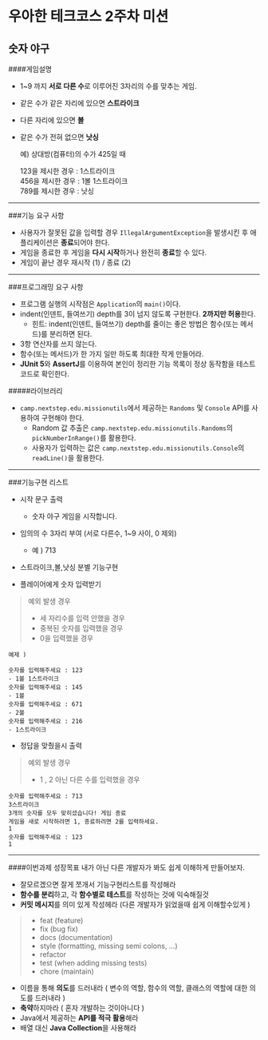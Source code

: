 우아한 테크코스 2주차 미션
===
숫자 야구
---
####게임설명
- 1~9 까지 **서로 다른 수**로 이루어진 3자리의 수를 맞추는 게임.
- 같은 수가 같은 자리에 있으면 **스트라이크**
- 다른 자리에 있으면 **볼**
- 같은 수가 전혀 없으면 **낫싱**

  예) 상대방(컴퓨터)의 수가 425일 때

  123을 제시한 경우 : 1스트라이크<br>
  456을 제시한 경우 : 1볼 1스트라이크<br>
  789를 제시한 경우 : 낫싱 <br>
***
###기능 요구 사항

- 사용자가 잘못된 값을 입력할 경우 `IllegalArgumentException`을 발생시킨 후 애플리케이션은 **종료**되어야 한다.
- 게임을 종료한 후 게임을 **다시 시작**하거나 완전히 **종료**할 수 있다.
- 게임이 끝난 경우 재시작 (1) / 종료 (2)

***

###프로그래밍 요구 사항
- 프로그램 실행의 시작점은 `Application`의 `main()`이다.
- indent(인덴트, 들여쓰기) depth를 3이 넘지 않도록 구현한다. **2까지만 허용**한다.
    - 힌트: indent(인덴트, 들여쓰기) depth를 줄이는 좋은 방법은 함수(또는 메서드)를 분리하면 된다.
- 3항 연산자를 쓰지 않는다.
- 함수(또는 메서드)가 한 가지 일만 하도록 최대한 작게 만들어라.
- **JUnit 5**와 **AssertJ**를 이용하여 본인이 정리한 기능 목록이 정상 동작함을 테스트 코드로 확인한다.

#####라이브러리
- `camp.nextstep.edu.missionutils`에서 제공하는 `Randoms` 및 `Console` API를 사용하여 구현해야 한다.
    - Random 값 추출은 `camp.nextstep.edu.missionutils.Randoms`의 `pickNumberInRange()`를 활용한다.
    - 사용자가 입력하는 값은 `camp.nextstep.edu.missionutils.Console`의 `readLine()`을 활용한다.


***
###기능구현 리스트
- 시작 문구 출력
  - 숫자 야구 게임을 시작합니다.
- 임의의 수 3자리 부여 (서로 다른수, 1~9 사이, 0 제외)
  - 예 ) 713

- 스트라이크,볼,낫싱 분별 기능구현<br>
- 플레이어에게 숫자 입력받기
> 예외 발생 경우
> - 세 자리수를 입력 안했을 경우
> - 중복된 숫자를 입력했을 경우
> - 0을 입력했을 경우



	예제 )
	
	숫자를 입력해주세요 : 123
	- 1볼 1스트라이크
	숫자를 입력해주세요 : 145
	- 1볼
	숫자를 입력해주세요 : 671
	- 2볼
	숫자를 입력해주세요 : 216
	- 1스트라이크

- 정답을 맞췄을시 출력

> 예외 발생 경우
> - 1 , 2 아닌 다른 수를 입력했을 경우

	숫자를 입력해주세요 : 713
	3스트라이크
	3개의 숫자를 모두 맞히셨습니다! 게임 종료
	게임을 새로 시작하려면 1, 종료하려면 2를 입력하세요.
	1
	숫자를 입력해주세요 : 123
	1



***
####이번과제 성장목표
내가 아닌 다른 개발자가 봐도 쉽게 이해하게 만들어보자.

- 잘모르겠으면 잘게 쪼개서 기능구현리스트를 작성해라
- **함수를 분리**하고, 각 **함수별로 테스트**를 작성하는 것에 익숙해질것
- **커밋 메시지**를 의미 있게 작성헤라 (다른 개발자가 읽었을때 쉽게 이해할수있게 )

> - feat (feature)
> - fix (bug fix)
> - docs (documentation)
> - style (formatting, missing semi colons, …)
> - refactor
> - test (when adding missing tests)
> - chore (maintain)

- 이름을 통해 **의도**를 드러내라 ( 변수의 역할, 함수의 역할, 클래스의 역할에 대한 의도를 드러내라 )
- **축약**하지마라 ( 혼자 개발하는 것이아니다 )
- Java에서 제공하는 **API를 적극 활용**해라
- 배열 대신 **Java Collection**을 사용해라 
